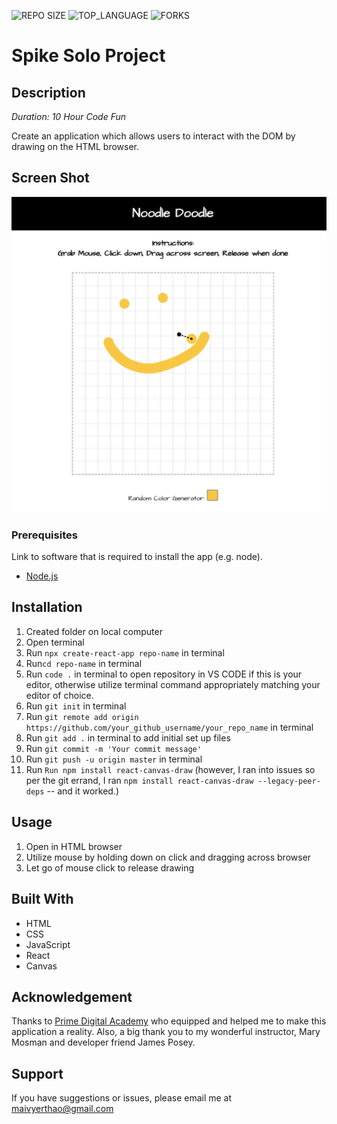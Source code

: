 
![REPO SIZE](https://img.shields.io/github/repo-size/yyerthao/spike-solo-project.svg?style=flat-square)
![TOP_LANGUAGE](https://img.shields.io/github/languages/top/yyerthao/spike-solo-project.svg?style=flat-square)
![FORKS](https://img.shields.io/github/forks/yyerthao/spike-solo-project.svg?style=social)

# Spike Solo Project

## Description

_Duration: 10 Hour Code Fun_

Create an application which allows users to interact with the DOM by drawing on the HTML browser.


## Screen Shot

![canvas.png](canvas.png) 
<!-- Must resize image first, will return to this portion -->

### Prerequisites

Link to software that is required to install the app (e.g. node).

- [Node.js](https://nodejs.org/en/)

## Installation

1. Created folder on local computer
2. Open terminal
3. Run `npx create-react-app repo-name` in terminal
4. Run`cd repo-name` in terminal
5. Run `code .` in terminal to open repository in VS CODE if this is your editor, otherwise utilize terminal command appropriately matching your editor of choice.
6. Run `git init` in terminal
7. Run `git remote add origin https://github.com/your_github_username/your_repo_name` in terminal
8. Run `git add .` in terminal to add initial set up files
9. Run `git commit -m 'Your commit message'`
10. Run `git push -u origin master` in terminal
11. Run `Run npm install react-canvas-draw`
        (however, I ran into issues so per the git errand, I ran
        `npm install react-canvas-draw --legacy-peer-deps` -- 
        and it worked.)

## Usage

1. Open in HTML browser
2. Utilize mouse by holding down on click and dragging across browser 
3. Let go of mouse click to release drawing


## Built With

* HTML
* CSS 
* JavaScript
* React
* Canvas

## Acknowledgement
Thanks to [Prime Digital Academy](www.primeacademy.io) who equipped and helped me to make this application a reality.
Also, a big thank you to my wonderful instructor, Mary Mosman and developer friend James Posey.

## Support
If you have suggestions or issues, please email me at [maivyerthao@gmail.com](www.google.com)